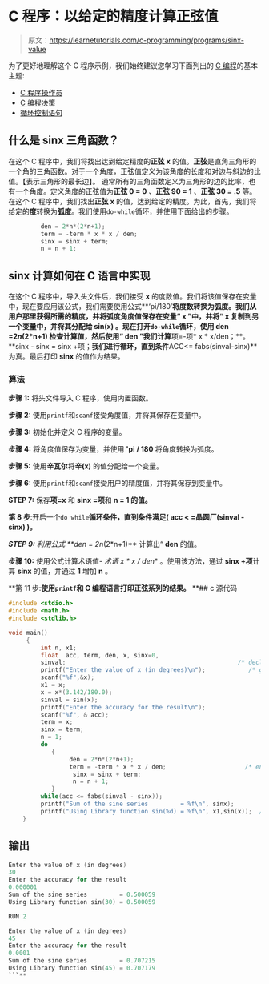 # C 程序：以给定的精度计算正弦值

> 原文：<https://learnetutorials.com/c-programming/programs/sinx-value>

为了更好地理解这个 C 程序示例，我们始终建议您学习下面列出的 [C 编程](../ "C programming")的基本主题:

*   [C 程序操作员](../../c-programming/operators "C program tokens")
*   [C 编程决策](../../c-programming/decision-making-statements "C programming decision making")
*   [循环控制语句](../../c-programming/loop-control-statements)

## 什么是 sinx 三角函数？

在这个 C 程序中，我们将找出达到给定精度的**正弦 x** 的值。**正弦**是直角三角形的一个角的三角函数。对于一个角度，正弦值定义为该角度的长度和对边与斜边的比值。【表示三角形的最长边】。
通常所有的三角函数定义为三角形的边的比率，也有一个角度。定义角度的正弦值为**正弦 0 = 0** 、**正弦 90 = 1** 、**正弦 30 = .5** 等。
在这个 C 程序中，我们找出**正弦 x** 的值，达到给定的精度。为此，首先，我们将给定的**度**转换为**弧度**。我们使用`do-while`循环，并使用下面给出的步骤。

```c
         den = 2*n*(2*n+1);
         term = -term * x * x / den;
         sinx = sinx + term;
         n = n + 1;

```

## sinx 计算如何在 C 语言中实现

在这个 C 程序中，导入头文件后，我们接受 **x** 的度数值。我们将该值保存在变量中，现在要应用该公式，我们需要使用公式**‘pi/180’**将度数转换为弧度。我们从用户那里获得所需的精度，并将弧度角度值保存在变量“ **x** ”中，并将“ **x** 复制到另一个变量中，并将其分配给 **sin(x)** 。现在打开`do-while`循环，使用 **den =2*n*(2*n+1)** 检查计算值，然后使用“ **den** ”我们计算**项=-项* x * x/den；**。 **sinx - sinx = sinx +项；**我们进行循环，直到条件**ACC<= fabs(sinval-sinx)**为真。最后打印 **sinx** 的值作为结果。

### 算法

**步骤 1:** 将头文件导入 C 程序，使用内置函数。

**步骤 2:** 使用`printf`和`scanf`接受角度值，并将其保存在变量中。

**步骤 3:** 初始化并定义 C 程序的变量。

**步骤 4:** 将角度值保存为变量，并使用 **'pi / 180** 将角度转换为弧度。

**步骤 5:** 使用**辛瓦尔**将**辛(x)** 的值分配给一个变量。

**步骤 6:** 使用`printf`和`scanf`接受用户的精度值，并将其保存到变量中。

**STEP 7:** 保存**项=x** 和 **sinx =项**和 **n = 1 的值。**

**第 8 步**:开启一个`do while`**循环条件，直到条件满足( **acc < =晶圆厂(sinval - sinx)** )。**

 ****STEP 9:** 利用公式 **den = 2*n*(2*n+1)** 计算出“ **den** 的值。

**步骤 10:** 使用公式计算术语值- **术语* x * x / den** 。使用该方法，通过 **sinx +项**计算 **sinx** 的值，并通过 **1** 增加 **n** 。

**第 11 步:**使用`printf`和 C 编程语言打印正弦系列的结果。**  **## c 源代码

```c
#include <stdio.h>
#include <math.h>
#include <stdlib.h>

void main()
     { 
         int n, x1;
         float  acc, term, den, x, sinx=0, 
         sinval;                                                /* declares acc, term, den, sinx, sinval as float */
         printf("Enter the value of x (in degrees)\n");            /* gets the value of x in degrees */
         scanf("%f",&x);
         x1 = x;
         x = x*(3.142/180.0);                                                 /* Converting degrees to radians*/           
         sinval = sin(x);
         printf("Enter the accuracy for the result\n");                 /* receives value of accuracy */
         scanf("%f", & acc);
         term = x;
         sinx = term;
         n = 1;
         do
            {
                 den = 2*n*(2*n+1);
                 term = -term * x * x / den;                      /* enters do while loop and use the formula to find den */
                  sinx = sinx + term;                                                    /* find term using -term*x*x/den */
                  n = n + 1;
            }
         while(acc <= fabs(sinval - sinx));                                     /* while condition checking */
         printf("Sum of the sine series         = %f\n", sinx);
         printf("Using Library function sin(%d) = %f\n", x1,sin(x));  /* prints the value of sinx */
    } 

```

## 输出

```c
Enter the value of x (in degrees)
30
Enter the accuracy for the result
0.000001
Sum of the sine series         = 0.500059
Using Library function sin(30) = 0.500059

RUN 2

Enter the value of x (in degrees)
45
Enter the accuracy for the result
0.0001
Sum of the sine series         = 0.707215
Using Library function sin(45) = 0.707179
```**